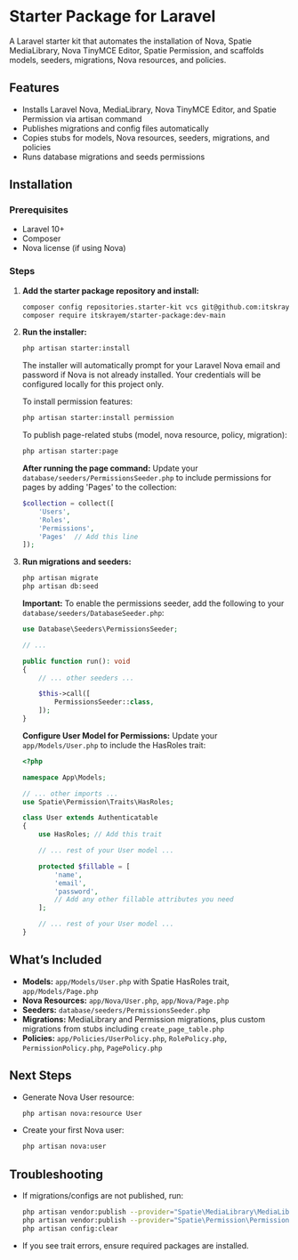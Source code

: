 # Starter Package for Laravel

A Laravel starter kit that automates the installation of Nova, Spatie MediaLibrary, Nova TinyMCE Editor, Spatie Permission, and scaffolds models, seeders, migrations, Nova resources, and policies.

## Features

- Installs Laravel Nova, MediaLibrary, Nova TinyMCE Editor, and Spatie Permission via artisan command
- Publishes migrations and config files automatically
- Copies stubs for models, Nova resources, seeders, migrations, and policies
- Runs database migrations and seeds permissions

## Installation

### Prerequisites

- Laravel 10+
- Composer
- Nova license (if using Nova)

### Steps

1. **Add the starter package repository and install:**
    ```bash
    composer config repositories.starter-kit vcs git@github.com:itskrayem/starter-package.git
    composer require itskrayem/starter-package:dev-main
    ```

2. **Run the installer:**
    ```bash
    php artisan starter:install
    ```

    The installer will automatically prompt for your Laravel Nova email and password if Nova is not already installed. Your credentials will be configured locally for this project only.

    To install permission features:
    ```bash
    php artisan starter:install permission
    ```

    To publish page-related stubs (model, nova resource, policy, migration):
    ```bash
    php artisan starter:page
    ```

    **After running the page command:** Update your `database/seeders/PermissionsSeeder.php` to include permissions for pages by adding 'Pages' to the collection:
    ```php
    $collection = collect([
        'Users',
        'Roles',
        'Permissions',
        'Pages'  // Add this line
    ]);
    ```

3. **Run migrations and seeders:**
    ```bash
    php artisan migrate
    php artisan db:seed
    ```

    **Important:** To enable the permissions seeder, add the following to your `database/seeders/DatabaseSeeder.php`:
    ```php
    use Database\Seeders\PermissionsSeeder;

    // ...

    public function run(): void
    {
        // ... other seeders ...

        $this->call([
            PermissionsSeeder::class,
        ]);
    }
    ```

    **Configure User Model for Permissions:** Update your `app/Models/User.php` to include the HasRoles trait:
    ```php
    <?php

    namespace App\Models;

    // ... other imports ...
    use Spatie\Permission\Traits\HasRoles;

    class User extends Authenticatable
    {
        use HasRoles; // Add this trait

        // ... rest of your User model ...

        protected $fillable = [
            'name',
            'email',
            'password',
            // Add any other fillable attributes you need
        ];

        // ... rest of your User model ...
    }
    ```

## What’s Included

- **Models:** `app/Models/User.php` with Spatie HasRoles trait, `app/Models/Page.php`
- **Nova Resources:** `app/Nova/User.php`, `app/Nova/Page.php`
- **Seeders:** `database/seeders/PermissionsSeeder.php`
- **Migrations:** MediaLibrary and Permission migrations, plus custom migrations from stubs including `create_page_table.php`
- **Policies:** `app/Policies/UserPolicy.php`, `RolePolicy.php`, `PermissionPolicy.php`, `PagePolicy.php`

## Next Steps

- Generate Nova User resource:
    ```bash
    php artisan nova:resource User
    ```
- Create your first Nova user:
    ```bash
    php artisan nova:user
    ```

## Troubleshooting

- If migrations/configs are not published, run:
    ```bash
    php artisan vendor:publish --provider="Spatie\MediaLibrary\MediaLibraryServiceProvider" --tag=medialibrary-migrations --force
    php artisan vendor:publish --provider="Spatie\Permission\PermissionServiceProvider" --force
    php artisan config:clear
    ```
- If you see trait errors, ensure required packages are installed.


